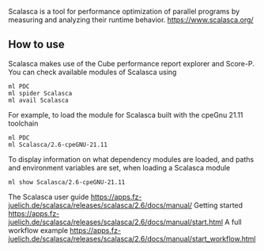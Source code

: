 Scalasca is a tool for performance optimization of parallel programs by measuring and analyzing their runtime behavior.
https://www.scalasca.org/

## How to use

Scalasca makes use of the Cube performance report explorer and Score-P. You can check available modules of Scalasca using

```
ml PDC
ml spider Scalasca
ml avail Scalasca
```
For example, to load the module for Scalasca built with the cpeGnu 21.11 toolchain

```
ml PDC
ml Scalasca/2.6-cpeGNU-21.11
```
To display information on what dependency modules are loaded, and paths and environment variables are set, when loading a
Scalasca module

```
ml show Scalasca/2.6-cpeGNU-21.11
```
The Scalasca user guide
https://apps.fz-juelich.de/scalasca/releases/scalasca/2.6/docs/manual/
Getting started
https://apps.fz-juelich.de/scalasca/releases/scalasca/2.6/docs/manual/start.html
A full workflow example
https://apps.fz-juelich.de/scalasca/releases/scalasca/2.6/docs/manual/start_workflow.html
